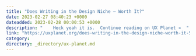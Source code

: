 ```yaml
---
title: "Does Writing in the Design Niche — Worth It?"
date: 2023-02-27 08:40:23 +0000
dateadded: 2023-02-28 00:00:53 +0000
description: "    Heck yeah it is.  Continue reading on UX Planet »  "
link: "https://uxplanet.org/does-writing-in-the-design-niche-worth-it-532cfbe9237b?source=rss----819cc2aaeee0---4"
category:
directory: _directory/ux-planet.md
---
```

